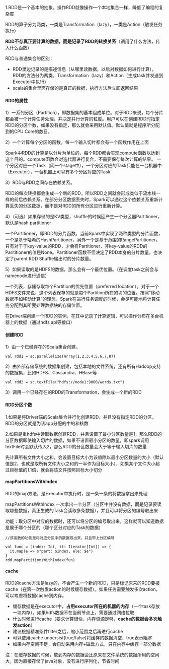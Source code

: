 1.RDD是一个基本的抽象，操作RDD就像操作一个本地集合一样，降低了编程的复杂度

RDD的算子分为两类，一类是Transformation（lazy），一类是Action（触发任务执行）

**RDD不存真正要计算的数据，而是记录了RDD的转换关系**（调用了什么方法，传入什么函数）

RDD与普通集合的区别：
* RDD里边记录的是描述信息（从哪里读数据，以后对数据如何进行计算），RDD的方法分为两类，Transformation（lazy）和Action（生成task并发送到Executor中执行）
* scala的集合里面存储的是真正的数据，执行方法后立即返回结果
#### RDD的属性
 
1）一系列分区（Partition），即数据集的基本组成单位。对于RDD来说，每个分片都会被一个计算任务处理，并决定并行计算的粒度。用户可以在创建RDD时指定RDD的分区个数，如果没有指定，那么就会采用默认值。默认值就是程序所分配到的CPU Core的数目。

2）一个计算每个分区的函数。每一个输入切片都会有一个函数作用在上面

Spark中RDD的计算是以分片为单位的，每个RDD都会实现compute函数以达到这个目的。compute函数会对迭代器进行复合，不需要保存每次计算的结果。
一个分区对应一个Task（同一个stage中），一个分区对应的Task只能在一台机器中（Executor），一台机器上可以有多个分区对应的Task

3）RDD与RDD之间存在依赖关系。

RDD的每次转换都会生成一个新的RDD，所以RDD之间就会形成类似于流水线一样的前后依赖关系。在部分分区数据丢失时，Spark可以通过这个依赖关系重新计算丢失的分区数据，而不是对RDD的所有分区进行重新计算。

4）（可选）如果存储的是KV类型，shuffle的时候回产生一个分区器Partitioner，默认是hash partitioner

一个Partitioner，即RDD的分片函数。当前Spark中实现了两种类型的分片函数，一个是基于哈希的HashPartitioner，另外一个是基于范围的RangePartitioner。只有对于于key-value的RDD，才会有Partitioner，非key-value的RDD的Parititioner的值是None。Partitioner函数不但决定了RDD本身的分片数量，也决定了parent RDD Shuffle输出时的分片数量。

5）如果读取的是HDFS的数据，那么会有一个最优位置。（在调度task之前会与namenode进行通信）

一个列表，存储存取每个Partition的优先位置（preferred location）。对于一个HDFS文件来说，这个列表保存的就是每个Partition所在的块的位置。按照“移动数据不如移动计算”的理念，Spark在进行任务调度的时候，会尽可能地将计算任务分配到其所要处理数据块的存储位置。


在Driver端创建一个RDD的实例，在其中记录了计算逻辑，可以操作分布在多台机器上的数据（通过hdfs api等接口）

#### 创建RDD
1）由一个已经存在的Scala集合创建。
```
val rdd1 = sc.parallelize(Array(1,2,3,4,5,6,7,8))
```

2）由外部存储系统的数据集创建，包括本地的文件系统，还有所有Hadoop支持的数据集，比如HDFS、Cassandra、HBase等
```
val rdd2 = sc.textFile("hdfs://node1:9000/words.txt")
```
3）调用一个已经存在的RDD的Transformation，会生成一个新的RDD
#### RDD分区个数
1.如果是将Driver端的Scala集合并行化创建RDD，并且没有指定RDD的分区，RDD的分区就是为该app分配的中的和核数

2.如果是重hdfs中读取数据创建RDD，并且设置了最小分区数量是1，那么RDD的分区数据即使输入切片的数据，如果不设置最小分区的数量，即spark调用textFile时会默认传入2，那么RDD的分区数量会大于等于输入切片的数量
	
先计算所有文件大小之和，会设置目标大小为该值除以最小分区数量的大小（默认值是2，也就是取所有文件大小之和的一半作为目标大小），如果某个文件大小超过目标值的1.1倍，就会将该文件按照目标大小切分
 
#### mapPartitionsWithIndex
RDD的map方法，是Executor中执行时，是一条一条的将数据拿出来处理

mapPartitionsWithIndex 一次拿出一个分区（分区中并没有数据，而是记录要读取哪些数据，真正生成的Task会读取多条数据），并且可以将分区的编号取出来

功能：取分区中对应的数据时，还可以将分区的编号取出来，这样就可以知道数据是属于哪个分区的（哪个区分对应的Task的数据）

	//该函数的功能是将对应分区中的数据取出来，并且带上分区编号
	
    val func = (index: Int, it: Iterator[Int]) => {
      it.map(e => s"part: $index, ele: $e")
    }
	rdd.mapPartitionsWithIndex(fun)

#### cache
RDD的cache方法是lazy的，不会产生一个新的RDD，只是标记原来的RDD要被cache（在第一次触发action的时候缓存数据）。如果任务需要触发多次action，可以考虑将数据cache到内存。   
- 缓存数据是在executor中，**占用executor所在的机器的内存**（一个task存放一块内存），如果hdfs数据不在当前节点上，需要通过网络拉取
- 什么时候进行cache（要求计算很快，内存资源足够，**cache的数据会多次触发action**）
- 建议根据精准条件filter之后，缩小范围之后再进行cache
- 可以使用cache.unpersist(true/false)将缓存的数据清空，true表示阻塞
- 如果内存空间不足，会自动采用内存+磁盘方式，只在内存中缓存一部分数据



注：在缓存数据的时候，放到内存的数据会比原来在文件系统的数据所用的空间大，因为直接存储了java对象，没有进行序列化，节省时间
